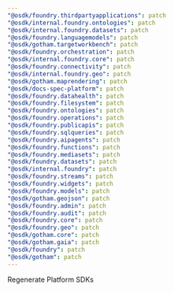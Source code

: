 ```yaml
---
"@osdk/foundry.thirdpartyapplications": patch
"@osdk/internal.foundry.ontologies": patch
"@osdk/internal.foundry.datasets": patch
"@osdk/foundry.languagemodels": patch
"@osdk/gotham.targetworkbench": patch
"@osdk/foundry.orchestration": patch
"@osdk/internal.foundry.core": patch
"@osdk/foundry.connectivity": patch
"@osdk/internal.foundry.geo": patch
"@osdk/gotham.maprendering": patch
"@osdk/docs-spec-platform": patch
"@osdk/foundry.datahealth": patch
"@osdk/foundry.filesystem": patch
"@osdk/foundry.ontologies": patch
"@osdk/foundry.operations": patch
"@osdk/foundry.publicapis": patch
"@osdk/foundry.sqlqueries": patch
"@osdk/foundry.aipagents": patch
"@osdk/foundry.functions": patch
"@osdk/foundry.mediasets": patch
"@osdk/foundry.datasets": patch
"@osdk/internal.foundry": patch
"@osdk/foundry.streams": patch
"@osdk/foundry.widgets": patch
"@osdk/foundry.models": patch
"@osdk/gotham.geojson": patch
"@osdk/foundry.admin": patch
"@osdk/foundry.audit": patch
"@osdk/foundry.core": patch
"@osdk/foundry.geo": patch
"@osdk/gotham.core": patch
"@osdk/gotham.gaia": patch
"@osdk/foundry": patch
"@osdk/gotham": patch
---
```


Regenerate Platform SDKs
